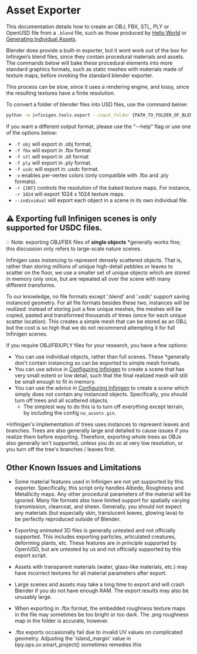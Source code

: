

# Asset Exporter


This documentation details how to create an OBJ, FBX, STL, PLY or OpenUSD file from a `.blend` file, such as those produced by [Hello World](HelloWorld.md) or [Generating Individual Assets](./GeneratingIndividualAssets.md).


Blender does provide a built-in exporter, but it wont work out of the box for Infinigen’s blend files, since they contain procedural materials and assets. The commands below will bake these procedural elements into more standard graphics formats, such as static meshes with materials made of texture maps, before invoking the standard blender exporter. 


This process can be slow, since it uses a rendering engine, and lossy, since the resulting textures have a finite resolution. 


To convert a folder of blender files into USD files, use the command below:
```bash
python -m infinigen.tools.export --input_folder {PATH_TO_FOLDER_OF_BLENDFILES} --output_folder outputs/my_export -f usdc -r 1024
```


If you want a different output format, please use the "--help" flag or use one of the options below:
- `-f obj` will export in .obj format,
- `-f fbx` will export in .fbx format
- `-f stl` will export in .stl format
- `-f ply` will export in .ply format.
- `-f usdc` will export in .usdc format.
- `-v` enables per-vertex colors (only compatible with .fbx and .ply formats).
- `-r {INT}` controls the resolution of the baked texture maps. For instance, `-r 1024` will export 1024 x 1024 texture maps.
- `--individual` will export each object in a scene in its own individual file.


## :warning: Exporting full Infinigen scenes is only supported for USDC files.


:bulb: Note: exporting OBJ/FBX files of **single objects** *generally works fine; this discussion only refers to large-scale nature scenes.


Infinigen uses *instancing* to represent densely scattered objects. That is, rather than storing millions of unique high-detail pebbles or leaves to scatter on the floor, we use a smaller set of unique objects which are stored in memory only once, but are repeated all over the scene with many different transforms.


To our knowledge, no file formats except '.blend' and '.usdc' support saving instanced geometry. For all file formats besides these two, instances will be *realized*: instead of storing just a few unique meshes, the meshes will be copied, pasted and transformed thousands of times (once for each unique scatter location). This creates a simple mesh that can be stored as an OBJ, but the cost is so high that we do not recommend attempting it for full Infinigen scenes.


If you require OBJ/FBX/PLY files for your research, you have a few options:
- You can use individual objects, rather than full scenes. These *generally don't contain instancing so can be exported to simple mesh formats.
- You can use advice in [Configuring Infinigen](./ConfiguringInfinigen.md) to create a scene that has very small extent or low detail, such that the final realized mesh will still be small enough to fit in memory.
- You can use the advice in [Configuring Infinigen](./ConfiguringInfinigen.md) to create a scene which simply does not contain any instanced objects. Specifically, you should turn off trees and all scattered objects.
   - The simplest way to do this is to turn off everything except terrain, by including the config `no_assets.gin`.


*Infinigen's implementation of trees uses instances to represent leaves and branches. Trees are also generally large and detailed to cause issues if you realize them before exporting. Therefore, exporting whole trees as OBJs also generally isn't supported, unless you do so at very low resolution, or you turn off the tree's branches / leaves first.


## Other Known Issues and Limitations


* Some material features used in Infinigen are not yet supported by this exporter. Specifically, this script only handles Albedo, Roughness and Metallicity maps. Any other procedural parameters of the material will be ignored. Many file formats also have limited support for spatially varying transmission, clearcoat, and sheen. Generally, you should not expect any materials (but especially skin, translucent leaves, glowing lava) to be perfectly reproduced outside of Blender. 


* Exporting *animated* 3D files is generally untested and not officially supported. This includes exporting particles, articulated creatures, deforming plants, etc. These features are *in principle* supported by OpenUSD, but are untested by us and not officially supported by this export script.


* Assets with transparent materials (water, glass-like materials, etc.) may have incorrect textures for all material parameters after export.


* Large scenes and assets may take a long time to export and will crash Blender if you do not have enough RAM. The export results may also be unusably large.


* When exporting in .fbx format, the embedded roughness texture maps in the file may sometimes be too bright or too dark. The .png roughness map in the folder is accurate, however.


* .fbx exports occasionally fail due to invalid UV values on complicated geometry. Adjusting the 'island_margin' value in bpy.ops.uv.smart_project() sometimes remedies this















